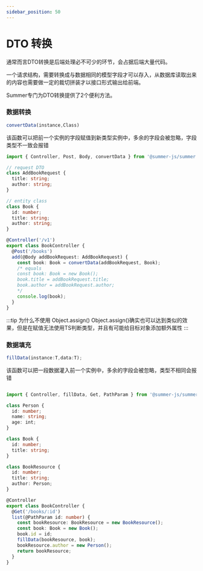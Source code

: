 ```yaml
---
sidebar_position: 50
---
```


# DTO 转换


通常而言DTO转换是后端处理必不可少的环节，会占据后端大量代码。

一个请求结构，需要转换成与数据相同的模型字段才可以存入，从数据库读取出来的内容也需要做一定的裁切拼装才以接口形式输出给前端。

Summer专门为DTO转换提供了2个便利方法。



### 数据转换
```ts
convertData(instance,Class)
```
该函数可以把前一个实例的字段赋值到新类型实例中，多余的字段会被忽略，字段类型不一致会报错

```ts
import { Controller, Post, Body, convertData } from '@summer-js/summer';

// request DTO
class AddBookRequest {
  title: string;
  author: string;
}

// entity class
class Book {
  id: number;
  title: string;
  author: string;
}

@Controller('/v1')
export class BookController {
  @Post('/books')
  add(@Body addBookRequest: AddBookRequest) {
    const book: Book = convertData(addBookRequest, Book);
    /* equals 
    const book: Book = new Book();
    book.title = addBookRequest.title;
    book.author = addBookRequest.author;
    */
    console.log(book);
  }
}
```


:::tip 为什么不使用 Object.assign()
Object.assign()确实也可以达到类似的效果，但是在赋值无法使用TS判断类型，并且有可能给目标对象添加额外属性
:::




### 数据填充
```ts
fillData(instance:T,data:T);
```
该函数可以把一段数据灌入前一个实例中，多余的字段会被忽略，类型不相同会报错

```ts

import { Controller, fillData, Get, PathParam } from '@summer-js/summer';

class Person {
  id: number;
  name: string;
  age: int;
}

class Book {
  id: number;
  title: string;
}

class BookResource {
  id: number;
  title: string;
  author: Person;
}

@Controller
export class BookController {
  @Get('/books/:id')
  list(@PathParam id: number) {
    const bookResource: BookResource = new BookResource();
    const book: Book = new Book();
    book.id = id;
    fillData(bookResource, book);
    bookResource.author = new Person();
    return bookResource;
  }
}


```